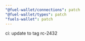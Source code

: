 ```yaml
---
"@fuel-wallet/connections": patch
"@fuel-wallet/types": patch
"fuels-wallet": patch
---
```


ci: update to tag rc-2432
